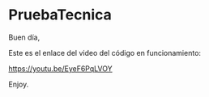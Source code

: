 # PruebaTecnica

Buen día,

Este es el enlace del video del código en funcionamiento:

https://youtu.be/EyeF6PqLVOY


Enjoy.